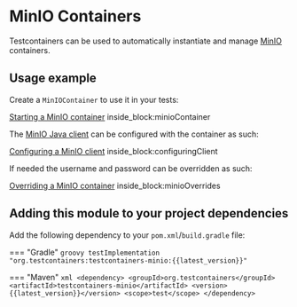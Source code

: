 # MinIO Containers

Testcontainers can be used to automatically instantiate and manage [MinIO](https://min.io) containers.

## Usage example

Create a `MinIOContainer` to use it in your tests:
<!--codeinclude-->
[Starting a MinIO container](../../modules/minio/src/test/java/org/testcontainers/containers/MinIOContainerTest.java) inside_block:minioContainer
<!--/codeinclude-->

The [MinIO Java client](https://min.io/docs/minio/linux/developers/java/API.html) can be configured with the container as such:
<!--codeinclude-->
[Configuring a MinIO client](../../modules/minio/src/test/java/org/testcontainers/containers/MinIOContainerTest.java) inside_block:configuringClient
<!--/codeinclude-->

If needed the username and password can be overridden as such:
<!--codeinclude-->
[Overriding a MinIO container](../../modules/minio/src/test/java/org/testcontainers/containers/MinIOContainerTest.java) inside_block:minioOverrides
<!--/codeinclude-->

## Adding this module to your project dependencies

Add the following dependency to your `pom.xml`/`build.gradle` file:

=== "Gradle"
    ```groovy
     testImplementation "org.testcontainers:testcontainers-minio:{{latest_version}}"
    ```

=== "Maven"
    ```xml
    <dependency>
        <groupId>org.testcontainers</groupId>
        <artifactId>testcontainers-minio</artifactId>
        <version>{{latest_version}}</version>
        <scope>test</scope>
    </dependency>
    ```
